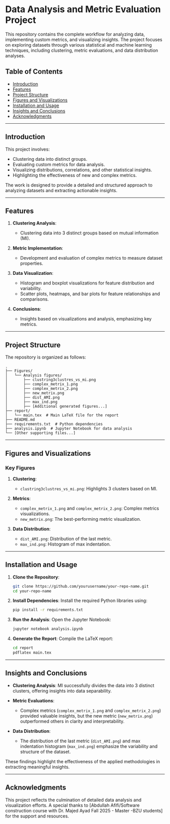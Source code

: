 # Data Analysis and Metric Evaluation Project

This repository contains the complete workflow for analyzing data, implementing custom metrics, and visualizing insights. The project focuses on exploring datasets through various statistical and machine learning techniques, including clustering, metric evaluations, and data distribution analyses.

## Table of Contents

- [Introduction](#introduction)
- [Features](#features)
- [Project Structure](#project-structure)
- [Figures and Visualizations](#figures-and-visualizations)
- [Installation and Usage](#installation-and-usage)
- [Insights and Conclusions](#insights-and-conclusions)
- [Acknowledgments](#acknowledgments)

---

## Introduction

This project involves:
- Clustering data into distinct groups.
- Evaluating custom metrics for data analysis.
- Visualizing distributions, correlations, and other statistical insights.
- Highlighting the effectiveness of new and complex metrics.

The work is designed to provide a detailed and structured approach to analyzing datasets and extracting actionable insights.

---

## Features

1. **Clustering Analysis**:
   - Clustering data into 3 distinct groups based on mutual information (MI).

2. **Metric Implementation**:
   - Development and evaluation of complex metrics to measure dataset properties.

3. **Data Visualization**:
   - Histogram and boxplot visualizations for feature distribution and variability.
   - Scatter plots, heatmaps, and bar plots for feature relationships and comparisons.

4. **Conclusions**:
   - Insights based on visualizations and analysis, emphasizing key metrics.

---

## Project Structure

The repository is organized as follows:

```
.
├── Figures/
│   └── Analysis figures/
│       ├── clustring3clustres_vs_mi.png
│       ├── complex_metrix_1.png
│       ├── complex_metrix_2.png
│       ├── new_metrix.png
│       ├── dist_AMI.png
│       ├── max_ind.png
│       ├── [Additional generated figures...]
├── report/
│   └── main.tex  # Main LaTeX file for the report
├── README.md
├── requirements.txt  # Python dependencies
├── analysis.ipynb  # Jupyter Notebook for data analysis
└── [Other supporting files...]
```

---

## Figures and Visualizations

### Key Figures
1. **Clustering**:
   - `clustring3clustres_vs_mi.png`: Highlights 3 clusters based on MI.

2. **Metrics**:
   - `complex_metrix_1.png` and `complex_metrix_2.png`: Complex metrics visualizations.
   - `new_metrix.png`: The best-performing metric visualization.

3. **Data Distribution**:
   - `dist_AMI.png`: Distribution of the last metric.
   - `max_ind.png`: Histogram of max indentation.

---

## Installation and Usage

1. **Clone the Repository**:
   ```bash
   git clone https://github.com/yourusername/your-repo-name.git
   cd your-repo-name
   ```

2. **Install Dependencies**:
   Install the required Python libraries using:
   ```bash
   pip install -r requirements.txt
   ```

3. **Run the Analysis**:
   Open the Jupyter Notebook:
   ```bash
   jupyter notebook analysis.ipynb
   ```

4. **Generate the Report**:
   Compile the LaTeX report:
   ```bash
   cd report
   pdflatex main.tex
   ```

---

## Insights and Conclusions

- **Clustering Analysis**:
  MI successfully divides the data into 3 distinct clusters, offering insights into data separability.

- **Metric Evaluations**:
  - Complex metrics (`complex_metrix_1.png` and `complex_metrix_2.png`) provided valuable insights, but the new metric (`new_metrix.png`) outperformed others in clarity and interpretability.

- **Data Distribution**:
  - The distribution of the last metric (`dist_AMI.png`) and max indentation histogram (`max_ind.png`) emphasize the variability and structure of the dataset.

These findings highlight the effectiveness of the applied methodologies in extracting meaningful insights.

---

## Acknowledgments

This project reflects the culmination of detailed data analysis and visualization efforts. A special thanks to [Abdullah Afifi/Software construction course with Dr. Majed Ayad Fall 2025 - Master -BZU students] for the support and resources.
